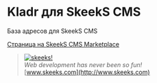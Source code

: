Kladr для SkeekS CMS
===================================

База адресов для SkeekS CMS

[Страница на SkeekS CMS Marketplace](http://marketplace.cms.skeeks.com/solutions/instrumentyi/razrabotchiku/159-baza-mestopolojeniy)


> [![skeeks!](https://gravatar.com/userimage/74431132/13d04d83218593564422770b616e5622.jpg)](http://www.skeeks.com)  
<i>Web development has never been so fun!</i>  
[www.skeeks.com](http://www.skeeks.com)
